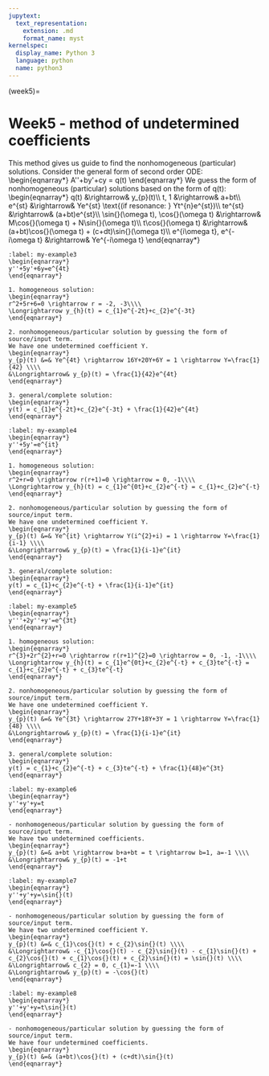 ```yaml
---
jupytext:
  text_representation:
    extension: .md
    format_name: myst
kernelspec:
  display_name: Python 3
  language: python
  name: python3
---
```


(week5)=

# Week5 - method of undetermined coefficients
This method gives us guide to find the nonhomogeneous (particular) solutions.
Consider the general form of second order ODE:
\begin{eqnarray*}
A''+by'+cy = q(t)
\end{eqnarray*}
We guess the form of nonhomogeneous (particular) solutions based on the form of q(t):
\begin{eqnarray*}
q(t) &\rightarrow& y_{p}(t)\\\\
t, 1 &\rightarrow& a+bt\\\\
e^{st} &\rightarrow& Ye^{st} \text{(if resonance: } Yt^{n}e^{st})\\\\
te^{st} &\rightarrow& (a+bt)e^{st}\\\\
\sin{}(\omega t), \cos{}(\omega t) &\rightarrow& M\cos{}(\omega t) + N\sin{}(\omega t)\\\\
t\cos{}(\omega t) &\rightarrow& (a+bt)\cos{}(\omega t) + (c+dt)\sin{}(\omega t)\\\\
e^{i\omega t}, e^{-i\omega t} &\rightarrow& Ye^{-i\omega t}
\end{eqnarray*}


````{prf:example}
:label: my-example3
\begin{eqnarray*}
y''+5y'+6y=e^{4t}
\end{eqnarray*}

1. homogeneous solution:
\begin{eqnarray*}
r^2+5r+6=0 \rightarrow r = -2, -3\\\\
\Longrightarrow y_{h}(t) = c_{1}e^{-2t}+c_{2}e^{-3t}
\end{eqnarray*}

2. nonhomogeneous/particular solution by guessing the form of source/input term.
We have one undetermined coefficient Y.
\begin{eqnarray*}
y_{p}(t) &=& Ye^{4t} \rightarrow 16Y+20Y+6Y = 1 \rightarrow Y=\frac{1}{42} \\\\
&\Longrightarrow& y_{p}(t) = \frac{1}{42}e^{4t}
\end{eqnarray*}

3. general/complete solution:
\begin{eqnarray*}
y(t) = c_{1}e^{-2t}+c_{2}e^{-3t} + \frac{1}{42}e^{4t}
\end{eqnarray*}

````

````{prf:example}
:label: my-example4
\begin{eqnarray*}
y''+5y'=e^{it}
\end{eqnarray*}

1. homogeneous solution:
\begin{eqnarray*}
r^2+r=0 \rightarrow r(r+1)=0 \rightarrow = 0, -1\\\\
\Longrightarrow y_{h}(t) = c_{1}e^{0t}+c_{2}e^{-t} = c_{1}+c_{2}e^{-t}
\end{eqnarray*}

2. nonhomogeneous/particular solution by guessing the form of source/input term.
We have one undetermined coefficient Y.
\begin{eqnarray*}
y_{p}(t) &=& Ye^{it} \rightarrow Y(i^{2}+i) = 1 \rightarrow Y=\frac{1}{i-1} \\\\
&\Longrightarrow& y_{p}(t) = \frac{1}{i-1}e^{it}
\end{eqnarray*}

3. general/complete solution:
\begin{eqnarray*}
y(t) = c_{1}+c_{2}e^{-t} + \frac{1}{i-1}e^{it}
\end{eqnarray*}

````

````{prf:example}
:label: my-example5
\begin{eqnarray*}
y'''+2y''+y'=e^{3t}
\end{eqnarray*}

1. homogeneous solution:      
\begin{eqnarray*}
r^{3}+2r^{2}+r=0 \rightarrow r(r+1)^{2}=0 \rightarrow = 0, -1, -1\\\\
\Longrightarrow y_{h}(t) = c_{1}e^{0t}+c_{2}e^{-t} + c_{3}te^{-t} = c_{1}+c_{2}e^{-t} + c_{3}te^{-t}
\end{eqnarray*}

2. nonhomogeneous/particular solution by guessing the form of source/input term.
We have one undetermined coefficient Y.
\begin{eqnarray*}
y_{p}(t) &=& Ye^{3t} \rightarrow 27Y+18Y+3Y = 1 \rightarrow Y=\frac{1}{48} \\\\
&\Longrightarrow& y_{p}(t) = \frac{1}{i-1}e^{it}
\end{eqnarray*}

3. general/complete solution:
\begin{eqnarray*}
y(t) = c_{1}+c_{2}e^{-t} + c_{3}te^{-t} + \frac{1}{48}e^{3t}
\end{eqnarray*}

````

````{prf:example}
:label: my-example6
\begin{eqnarray*}
y''+y'+y=t
\end{eqnarray*}

- nonhomogeneous/particular solution by guessing the form of source/input term.
We have two undetermined coefficients.
\begin{eqnarray*}
y_{p}(t) &=& a+bt \rightarrow b+a+bt = t \rightarrow b=1, a=-1 \\\\
&\Longrightarrow& y_{p}(t) = -1+t
\end{eqnarray*}

````

````{prf:example}
:label: my-example7
\begin{eqnarray*}
y''+y'+y=\sin{}(t)
\end{eqnarray*}

- nonhomogeneous/particular solution by guessing the form of source/input term.
We have two undetermined coefficient Y.
\begin{eqnarray*}
y_{p}(t) &=& c_{1}\cos{}(t) + c_{2}\sin{}(t) \\\\
&\Longrightarrow& -c_{1}\cos{}(t) - c_{2}\sin{}(t) - c_{1}\sin{}(t) + c_{2}\cos{}(t) + c_{1}\cos{}(t) + c_{2}\sin{}(t) = \sin{}(t) \\\\
&\Longrightarrow& c_{2} = 0, c_{1}=-1 \\\\
&\Longrightarrow& y_{p}(t) = -\cos{}(t)
\end{eqnarray*}

````

````{prf:example}
:label: my-example8
\begin{eqnarray*}
y''+y'+y=t\sin{}(t)
\end{eqnarray*}

- nonhomogeneous/particular solution by guessing the form of source/input term.
We have four undetermined coefficients.
\begin{eqnarray*}
y_{p}(t) &=& (a+bt)\cos{}(t) + (c+dt)\sin{}(t)
\end{eqnarray*}

````






